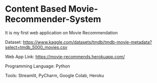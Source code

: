 # Content Based Movie-Recommender-System
It is my first web application on Movie Recommendation

Dataset: https://www.kaggle.com/datasets/tmdb/tmdb-movie-metadata?select=tmdb_5000_movies.csv

Web App Link: https://movie-recommends.herokuapp.com/

Programming Language: Python

Tools: Streamlit, PyCharm, Google Colab, Heroku
